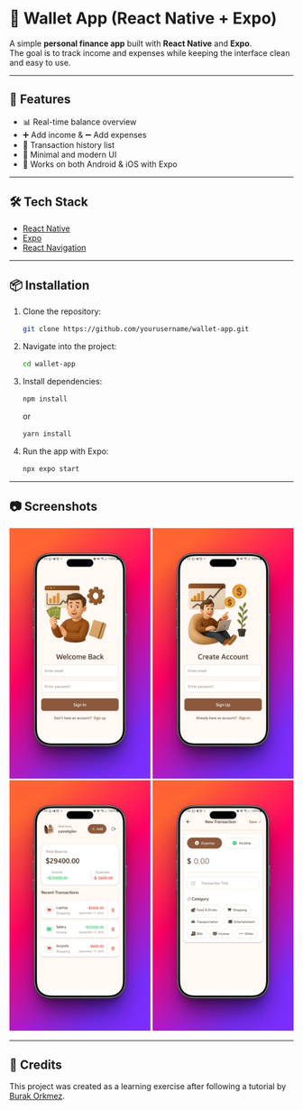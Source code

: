 # 💸 Wallet App (React Native + Expo)

A simple **personal finance app** built with **React Native** and **Expo**.  
The goal is to track income and expenses while keeping the interface clean and easy to use.  

---

## 🚀 Features
- 📊 Real-time balance overview  
- ➕ Add income & ➖ Add expenses  
- 📜 Transaction history list  
- 🎨 Minimal and modern UI  
- 📱 Works on both Android & iOS with Expo  

---

## 🛠️ Tech Stack
- [React Native](https://reactnative.dev/)  
- [Expo](https://expo.dev/)  
- [React Navigation](https://reactnavigation.org/)  

---

## 📦 Installation
1. Clone the repository:
   ```bash
   git clone https://github.com/yourusername/wallet-app.git
   ```
2. Navigate into the project:
   ```bash
   cd wallet-app
   ```
3. Install dependencies:
   ```bash
   npm install
   ```
   or
   ```bash
   yarn install
   ```
4. Run the app with Expo:
   ```bash
   npx expo start
   ```

---

## 📷 Screenshots

<p align="center">
  <img src="./screenshots/1.png" width="250" />
  <img src="./screenshots/2.png" width="250" />
  <br/>
  <img src="./screenshots/3.png" width="250" />
  <img src="./screenshots/4.png" width="250" />
</p>

---

## 🙌 Credits
This project was created as a learning exercise after following a tutorial by [Burak Orkmez](https://github.com/burakorkmez).  